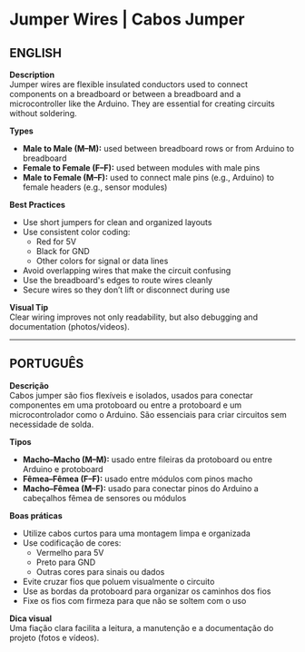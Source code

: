 # Jumper Wires | Cabos Jumper

## ENGLISH

**Description**  
Jumper wires are flexible insulated conductors used to connect components on a breadboard or between a breadboard and a microcontroller like the Arduino. They are essential for creating circuits without soldering.

**Types**  
- **Male to Male (M–M):** used between breadboard rows or from Arduino to breadboard  
- **Female to Female (F–F):** used between modules with male pins  
- **Male to Female (M–F):** used to connect male pins (e.g., Arduino) to female headers (e.g., sensor modules)

**Best Practices**  
- Use short jumpers for clean and organized layouts  
- Use consistent color coding:  
  - Red for 5V  
  - Black for GND  
  - Other colors for signal or data lines  
- Avoid overlapping wires that make the circuit confusing  
- Use the breadboard's edges to route wires cleanly  
- Secure wires so they don’t lift or disconnect during use

**Visual Tip**  
Clear wiring improves not only readability, but also debugging and documentation (photos/videos).

---

## PORTUGUÊS

**Descrição**  
Cabos jumper são fios flexíveis e isolados, usados para conectar componentes em uma protoboard ou entre a protoboard e um microcontrolador como o Arduino. São essenciais para criar circuitos sem necessidade de solda.

**Tipos**  
- **Macho–Macho (M–M):** usado entre fileiras da protoboard ou entre Arduino e protoboard  
- **Fêmea–Fêmea (F–F):** usado entre módulos com pinos macho  
- **Macho–Fêmea (M–F):** usado para conectar pinos do Arduino a cabeçalhos fêmea de sensores ou módulos

**Boas práticas**  
- Utilize cabos curtos para uma montagem limpa e organizada  
- Use codificação de cores:  
  - Vermelho para 5V  
  - Preto para GND  
  - Outras cores para sinais ou dados  
- Evite cruzar fios que poluem visualmente o circuito  
- Use as bordas da protoboard para organizar os caminhos dos fios  
- Fixe os fios com firmeza para que não se soltem com o uso

**Dica visual**  
Uma fiação clara facilita a leitura, a manutenção e a documentação do projeto (fotos e vídeos).